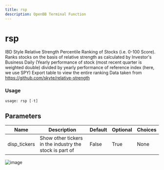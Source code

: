```yaml
---
title: rsp
description: OpenBB Terminal Function
---
```


# rsp

IBD Style Relative Strength Percentile Ranking of Stocks (i.e. 0-100 Score). Ranks stocks on the basis of relative strength as calculated by Investor's Business Daily (Yearly performance of stock (most recent quarter is weighted double) divided by yearly performance of reference index (here, we use SPY) Export table to view the entire ranking Data taken from https://github.com/skyte/relative-strength

### Usage 
```python
usage: rsp [-t]
```

## Parameters

| Name | Description | Default | Optional | Choices |
| ---- | ----------- | ------- | -------- | ------- |
| disp_tickers | Show other tickers in the industry the stock is part of | False | True | None |


![image](https://user-images.githubusercontent.com/85685255/185147757-26b7f2f6-9a51-4ed5-832c-bc7a3ba98a89.png)

